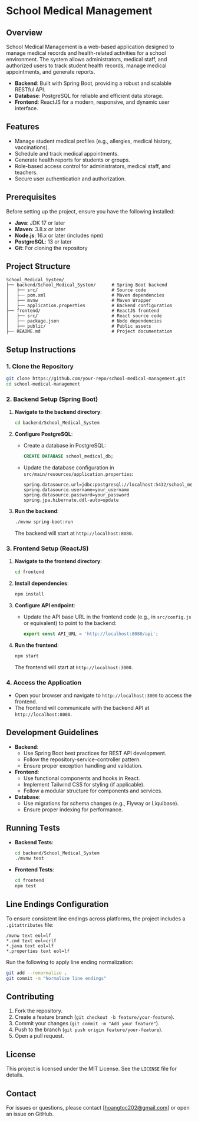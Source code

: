 # School Medical Management

## Overview
School Medical Management is a web-based application designed to manage medical records and health-related activities for a school environment. The system allows administrators, medical staff, and authorized users to track student health records, manage medical appointments, and generate reports.

- **Backend**: Built with Spring Boot, providing a robust and scalable RESTful API.
- **Database**: PostgreSQL for reliable and efficient data storage.
- **Frontend**: ReactJS for a modern, responsive, and dynamic user interface.

## Features
- Manage student medical profiles (e.g., allergies, medical history, vaccinations).
- Schedule and track medical appointments.
- Generate health reports for students or groups.
- Role-based access control for administrators, medical staff, and teachers.
- Secure user authentication and authorization.

## Prerequisites
Before setting up the project, ensure you have the following installed:
- **Java**: JDK 17 or later
- **Maven**: 3.8.x or later
- **Node.js**: 16.x or later (includes npm)
- **PostgreSQL**: 13 or later
- **Git**: For cloning the repository

## Project Structure
```
School_Medical_System/
├── backend/School_Medical_System/      # Spring Boot backend
│   ├── src/                            # Source code
│   ├── pom.xml                         # Maven dependencies
│   ├── mvnw                            # Maven Wrapper
│   ├── application.properties          # Backend configuration
├── frontend/                           # ReactJS frontend
│   ├── src/                            # React source code
│   ├── package.json                    # Node dependencies
│   ├── public/                         # Public assets
├── README.md                           # Project documentation
```

## Setup Instructions

### 1. Clone the Repository
```bash
git clone https://github.com/your-repo/school-medical-management.git
cd school-medical-management
```

### 2. Backend Setup (Spring Boot)
1. **Navigate to the backend directory**:
   ```bash
   cd backend/School_Medical_System
   ```

2. **Configure PostgreSQL**:
   - Create a database in PostgreSQL:
     ```sql
     CREATE DATABASE school_medical_db;
     ```
   - Update the database configuration in `src/main/resources/application.properties`:
     ```properties
     spring.datasource.url=jdbc:postgresql://localhost:5432/school_medical_db
     spring.datasource.username=your_username
     spring.datasource.password=your_password
     spring.jpa.hibernate.ddl-auto=update
     ```

3. **Run the backend**:
   ```bash
   ./mvnw spring-boot:run
   ```
   The backend will start at `http://localhost:8080`.

### 3. Frontend Setup (ReactJS)
1. **Navigate to the frontend directory**:
   ```bash
   cd frontend
   ```

2. **Install dependencies**:
   ```bash
   npm install
   ```

3. **Configure API endpoint**:
   - Update the API base URL in the frontend code (e.g., in `src/config.js` or equivalent) to point to the backend:
     ```javascript
     export const API_URL = 'http://localhost:8080/api';
     ```

4. **Run the frontend**:
   ```bash
   npm start
   ```
   The frontend will start at `http://localhost:3000`.

### 4. Access the Application
- Open your browser and navigate to `http://localhost:3000` to access the frontend.
- The frontend will communicate with the backend API at `http://localhost:8080`.

## Development Guidelines
- **Backend**:
  - Use Spring Boot best practices for REST API development.
  - Follow the repository-service-controller pattern.
  - Ensure proper exception handling and validation.
- **Frontend**:
  - Use functional components and hooks in React.
  - Implement Tailwind CSS for styling (if applicable).
  - Follow a modular structure for components and services.
- **Database**:
  - Use migrations for schema changes (e.g., Flyway or Liquibase).
  - Ensure proper indexing for performance.

## Running Tests
- **Backend Tests**:
  ```bash
  cd backend/School_Medical_System
  ./mvnw test
  ```
- **Frontend Tests**:
  ```bash
  cd frontend
  npm test
  ```

## Line Endings Configuration
To ensure consistent line endings across platforms, the project includes a `.gitattributes` file:
```
/mvnw text eol=lf
*.cmd text eol=crlf
*.java text eol=lf
*.properties text eol=lf
```
Run the following to apply line ending normalization:
```bash
git add --renormalize .
git commit -m "Normalize line endings"
```

## Contributing
1. Fork the repository.
2. Create a feature branch (`git checkout -b feature/your-feature`).
3. Commit your changes (`git commit -m "Add your feature"`).
4. Push to the branch (`git push origin feature/your-feature`).
5. Open a pull request.

## License
This project is licensed under the MIT License. See the `LICENSE` file for details.

## Contact
For issues or questions, please contact [hoangtoc202@gmail.com] or open an issue on GitHub.
